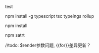 test

npm install -g typescript tsc typeings rollup

npm install

npm satrt

//todo: $render参数问题, {{for}}差异更新？
